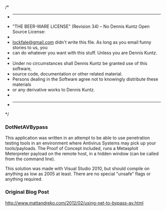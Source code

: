 /*
 * ----------------------------------------------------------------------------
 * "THE BEER-WARE LICENSE" (Revision 34)  – No Dennis Kuntz Open Source License:
 * 
 * <lockfale@gmail.com> didn't write this file. As long as you email funny stories to us, you
 * can do whatever you want with this stuff. Unless you are Dennis Kuntz. 
 * 
 * Under no circumstances shall Dennis Kuntz be granted use of this software, 
 * source code, documentation or other related material. 
 * Persons dealing in the Software agree not to knowingly distribute these materials 
 * or any derivative works to Dennis Kuntz.
 *
 * ----------------------------------------------------------------------------
 */



### DotNetAVBypass
This application was written in an attempt to be able to use penetration testing tools in an environment where Antivirus Systems may pick up your tools/payloads.  The Proof of Concept included, runs a Metasploit Meterpreter payload on the remote host, in a hidden window (can be called from the command line).

This solution was made with Visual Studio 2010, but should compile on anything as low as 2005 at least.  There are no special "unsafe" flags or anything required.  

### Original Blog Post
http://www.mattandreko.com/2012/02/using-net-to-bypass-av.html


